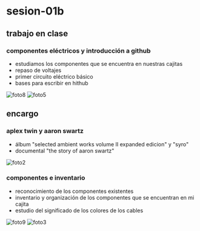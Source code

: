 # sesion-01b

## trabajo en clase

### componentes eléctricos y introducción a github

- estudiamos los componentes que se encuentra en nuestras cajitas
- repaso de voltajes
- primer circuito eléctrico básico
- bases para escribir en hithub

![foto8](https://github.com/user-attachments/assets/2d1c2f7c-42b1-40c7-afc8-37262a75311f)
![foto5](https://github.com/user-attachments/assets/4fc794e2-8415-4af5-a2db-6e27aa7027b9)

## encargo

### aplex twin y aaron swartz

- álbum "selected ambient works volume II expanded edicion" y "syro"
- documental "the story of aaron swartz"

![foto2](https://github.com/user-attachments/assets/68e9150f-f196-421d-8f64-ea3c7ee603a4)

### componentes e inventario

- reconocimiento de los componentes existentes
- inventario y organización de los componentes que se encuentran en mi cajita
- estudio del significado de los colores de los cables

![foto9](https://github.com/user-attachments/assets/c595bb00-11bd-47f5-ae1b-e349959cbce3)
![foto3](https://github.com/user-attachments/assets/e09a01f9-7b1c-4c68-b9f7-c6dd5f1464ed)
